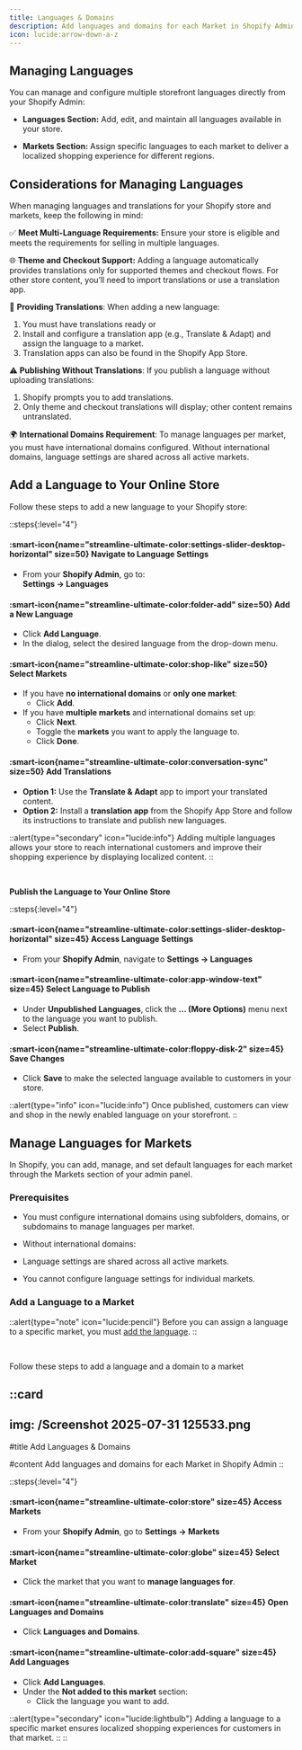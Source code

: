 ```yaml
---
title: Languages & Domains
description: Add languages and domains for each Market in Shopify Admin
icon: lucide:arrow-down-a-z
---
```


## Managing Languages

You can manage and configure multiple storefront languages directly from your Shopify Admin:

- **Languages Section:** Add, edit, and maintain all languages available in your store.

- **Markets Section:** Assign specific languages to each market to deliver a localized shopping experience for different regions.

## Considerations for Managing Languages

When managing languages and translations for your Shopify store and markets, keep the following in mind:

✅ **Meet Multi-Language Requirements:** Ensure your store is eligible and meets the requirements for selling in multiple languages.

🌐 **Theme and Checkout Support:** Adding a language automatically provides translations only for supported themes and checkout flows. For other store content, you’ll need to import translations or use a translation app.

📝 **Providing Translations**: When adding a new language:

1. You must have translations ready or
2. Install and configure a translation app (e.g., Translate & Adapt) and assign the language to a market.
3. Translation apps can also be found in the Shopify App Store.

⚠️ **Publishing Without Translations**: If you publish a language without uploading translations:
 1. Shopify prompts you to add translations.
 2. Only theme and checkout translations will display; other content remains untranslated.

🌍 **International Domains Requirement**: To manage languages per market, you must have international domains configured. Without international domains, language settings are shared across all active markets.


## Add a Language to Your Online Store

Follow these steps to add a new language to your Shopify store:

::steps{:level="4"}

#### :smart-icon{name="streamline-ultimate-color:settings-slider-desktop-horizontal" size=50} Navigate to Language Settings  

- From your **Shopify Admin**, go to:  
  **Settings → Languages**


#### :smart-icon{name="streamline-ultimate-color:folder-add" size=50} Add a New Language  

- Click **Add Language**.
- In the dialog, select the desired language from the drop-down menu.


#### :smart-icon{name="streamline-ultimate-color:shop-like" size=50} Select Markets  

- If you have **no international domains** or **only one market**:
  - Click **Add**.
- If you have **multiple markets** and international domains set up:
  - Click **Next**.
  - Toggle the **markets** you want to apply the language to.
  - Click **Done**.

#### :smart-icon{name="streamline-ultimate-color:conversation-sync" size=50} Add Translations  

- **Option 1:** Use the **Translate & Adapt** app to import your translated content.
- **Option 2:** Install a **translation app** from the Shopify App Store and follow its instructions to translate and publish new languages.

::alert{type="secondary" icon="lucide:info"}
Adding multiple languages allows your store to reach international customers and improve their shopping experience by displaying localized content.
::

<br>

**Publish the Language to Your Online Store**

::steps{:level="4"}

#### :smart-icon{name="streamline-ultimate-color:settings-slider-desktop-horizontal" size=45} Access Language Settings  

- From your **Shopify Admin**, navigate to **Settings → Languages**


#### :smart-icon{name="streamline-ultimate-color:app-window-text" size=45} Select Language to Publish  

- Under **Unpublished Languages**, click the **… (More Options)** menu next to the language you want to publish.
- Select **Publish**.


#### :smart-icon{name="streamline-ultimate-color:floppy-disk-2" size=45} Save Changes  

- Click **Save** to make the selected language available to customers in your store.

::alert{type="info" icon="lucide:info"}
Once published, customers can view and shop in the newly enabled language on your storefront.
::


## Manage Languages for Markets

In Shopify, you can add, manage, and set default languages for each market through the Markets section of your admin panel.

### Prerequisites

- You must configure international domains using subfolders, domains, or subdomains to manage languages per market.

- Without international domains:
 - Language settings are shared across all active markets.
 - You cannot configure language settings for individual markets.

### Add a Language to a Market

::alert{type="note" icon="lucide:pencil"}
  Before you can assign a language to a specific market, you must [add the language](/shopify/configuration/add-languages-and-domains#add-a-language-to-your-online-store).
::

<br>

Follow these steps to add a language and a domain to a market

::card
---
img: /Screenshot 2025-07-31 125533.png
---
#title
Add Languages & Domains

#content
Add languages and domains for each Market in Shopify Admin
::


::steps{:level="4"}

#### :smart-icon{name="streamline-ultimate-color:store" size=45} Access Markets  

- From your **Shopify Admin**, go to **Settings → Markets**


#### :smart-icon{name="streamline-ultimate-color:globe" size=45} Select Market  

- Click the market that you want to **manage languages for**.


#### :smart-icon{name="streamline-ultimate-color:translate" size=45} Open Languages and Domains  

- Click **Languages and Domains**.


#### :smart-icon{name="streamline-ultimate-color:add-square" size=45} Add Languages  

- Click **Add Languages**.
- Under the **Not added to this market** section:
  - Click the language you want to add.

::alert{type="secondary" icon="lucide:lightbulb"}
Adding a language to a specific market ensures localized shopping experiences for customers in that market.
::
::
